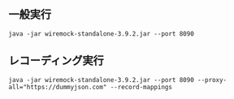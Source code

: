 ## 一般実行
```
java -jar wiremock-standalone-3.9.2.jar --port 8090
```

## レコーディング実行
```
java -jar wiremock-standalone-3.9.2.jar --port 8090 --proxy-all="https://dummyjson.com" --record-mappings
```